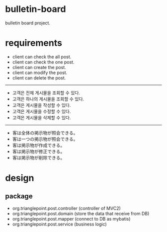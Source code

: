 # bulletin-board
bulletin board project.

# requirements
 - client can check the all post.
 - client can check the one post.
 - client can create the post.
 - client can modify the post.
 - client can delete the post.
* * *
 - 고객은 전체 게시물을 조회할 수 있다.
 - 고객은 하나의 게시물을 조회할 수 있다.
 - 고객은 게시물을 작성할 수 있다.
 - 고객은 게시물을 수정할 수 있다.
 - 고객은 게시물을 삭제할 수 있다.
* * *
 - 客は全体の掲示物が照会できる。
 - 客は一つの掲示物が照会できる。
 - 客は掲示物が作成できる。
 - 客は掲示物が修正できる。
 - 客は掲示物が削除できる。
 
# design
## package
 - org.trianglepoint.post.controller (controller of MVC2)
 - org.trianglepoint.post.domain (store the data that receive from DB)
 - org.trianglepoint.post.mapper (connect to DB as mybatis)
 - org.trianglepoint.post.service (business logic)
